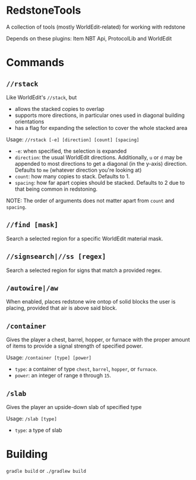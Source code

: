 # RedstoneTools
A collection of tools (mostly WorldEdit-related) for working with redstone

Depends on these plugins: Item NBT Api, ProtocolLib and WorldEdit

# Commands
## `//rstack`
Like WorldEdit's `//stack`, but 
- allows the stacked copies to overlap
- supports more directions, in particular ones used in diagonal building orientations
- has a flag for expanding the selection to cover the whole stacked area
    
Usage: `//rstack [-e] [direction] [count] [spacing]`
- `-e`: when specified, the selection is expanded
- `direction`: the usual WorldEdit directions. Additionally, `u` or `d` may be appended to
most directions to get a diagonal (in the y-axis) direction. Defaults to `me`
(whatever direction you're looking at)
- `count`: how many copies to stack. Defaults to 1.
- `spacing`: how far apart copies should be stacked. Defaults to 2 due to that being
common in redstoning.

NOTE: The order of arguments does not matter apart from `count` and `spacing`.

## `//find [mask]`
Search a selected region for a specific WorldEdit material mask.

## `//signsearch|//ss [regex]`
Search a selected region for signs that match a provided regex.

## `/autowire|/aw`
When enabled, places redstone wire ontop of solid blocks the user is placing, provided that air is above said block.

## `/container`
Gives the player a chest, barrel, hopper, or furnace with the proper amount of items to provide a signal strength of specified power.

Usage: `/container [type] [power]`
- `type`: a container of type `chest`, `barrel`, `hopper`, or `furnace`.
- `power`: an integer of range `0` through `15`. 

## `/slab`
Gives the player an upside-down slab of specified type

Usage: `/slab [type]`
- `type`: a type of slab

# Building
`gradle build` or `./gradlew build`
